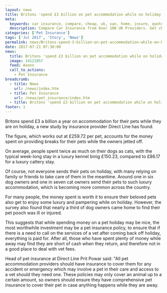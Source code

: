 ```yaml
---
layout: news
title: Britons 'spend £3 billion on pet accommodation while on holiday' - Quotezone.co.uk
meta:
  keywords: car insurance, compare, cheap, uk, van, home, insure, quotes, online, comparison, bike, loans, life
  description: Compare Car Insurance from Over 100 UK Providers. Get cheap quotes online now using our fast, free, secure comparison site
categories: ['Pet Insurance']
tags: ['Jul 2017', 'Story', 'News']
permalink: news/Britons-spend-3-billion-on-pet-accommodation-while-on-holiday-.htm
date: 2017-07-21 07:30:00
news:
  title: Britons 'spend £3 billion on pet accommodation while on holiday'
  image: 14121857
  feed: Axonn
  call_to_actions:
    - Pet Insurance
breadcrumb:
  - title: News
    url: /news/index.htm
  - title: Pet Insurance
    url: /news/pet_insurance/index.htm
  - title: Britons 'spend £3 billion on pet accommodation while on holiday'
footer: 1
---
```


Britons spend &pound;3 a billion a year on accommodation for their pets while they are on holiday, a new study by insurance provider Direct Line has found.

The figure, which works out at &pound;259.72 per pet, accounts for the money spent on providing breaks for their pets while the owners jetted off.

On average, people spent twice as much on their dogs as cats, with the typical week-long stay in a luxury kennel binig &pound;150.23, compared to &pound;86.17 for a luxury cattery stay.&nbsp;

Of course, not everyone sends their pets on holiday, with many relying on family or friends to take care of them in the meantime. Around one in six dog owners and one in seven cat owners send their pets to such luxury accommodation, which is becoming more common across the country. &nbsp;

For many people, the money spent is worth it to ensure their beloved pets also get to enjoy some luxury and pampering while on holiday. However, the survey also found that nearly a third of dog owners came home to find their pet pooch was ill or injured.

This suggests that while spending money on a pet holiday may be nice, the most worthwhile investment may be a pet insurance policy, to ensure that if there is a need to call on the services of a vet after coming back off holiday, everything is paid for. After all, those who have spent plenty of money while away may find they are short of cash when they return, and therefore not in a good place to deal with vet fees.&nbsp;

Head of pet insurance at Direct Line Prit Powar said: &quot;All pet accommodation providers should have insurance to cover them for any accident or emergency which may involve a pet in their care and access to a vet should they need one. These policies may only cover an animal up to a certain amount, so owners should ensure they have comprehensive pet insurance to cover their pet in case anything happens while they are away.
